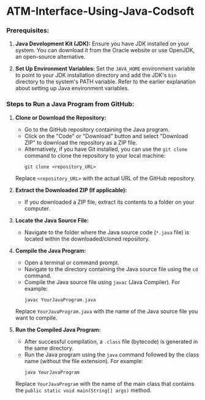 # ATM-Interface-Using-Java-Codsoft

### Prerequisites:
1. **Java Development Kit (JDK):** Ensure you have JDK installed on your system. You can download it from the Oracle website or use OpenJDK, an open-source alternative.

2. **Set Up Environment Variables:** Set the `JAVA_HOME` environment variable to point to your JDK installation directory and add the JDK's `bin` directory to the system's PATH variable. Refer to the earlier explanation about setting up Java environment variables.

### Steps to Run a Java Program from GitHub:

1. **Clone or Download the Repository:**
   - Go to the GitHub repository containing the Java program.
   - Click on the "Code" or "Download" button and select "Download ZIP" to download the repository as a ZIP file.
   - Alternatively, if you have Git installed, you can use the `git clone` command to clone the repository to your local machine:
     ```
     git clone <repository_URL>
     ```
   Replace `<repository_URL>` with the actual URL of the GitHub repository.

2. **Extract the Downloaded ZIP (If applicable):**
   - If you downloaded a ZIP file, extract its contents to a folder on your computer.

3. **Locate the Java Source File:**
   - Navigate to the folder where the Java source code (`*.java` file) is located within the downloaded/cloned repository.

4. **Compile the Java Program:**
   - Open a terminal or command prompt.
   - Navigate to the directory containing the Java source file using the `cd` command.
   - Compile the Java source file using `javac` (Java Compiler). For example:
     ```
     javac YourJavaProgram.java
     ```
   Replace `YourJavaProgram.java` with the name of the Java source file you want to compile.

5. **Run the Compiled Java Program:**
   - After successful compilation, a `.class` file (bytecode) is generated in the same directory.
   - Run the Java program using the `java` command followed by the class name (without the file extension). For example:
     ```
     java YourJavaProgram
     ```
   Replace `YourJavaProgram` with the name of the main class that contains the `public static void main(String[] args)` method.
